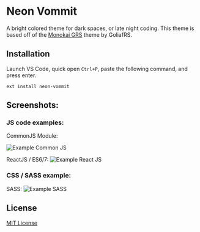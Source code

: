# Neon Vommit

A bright colored theme for dark spaces, or late night coding. This theme is based off of the [Monokai GRS](https://marketplace.visualstudio.com/items?itemName=GoliafRS.monokai-grs) theme by GoliafRS.

## Installation
Launch VS Code, quick open `Ctrl+P`, paste the following command, and press enter.

```
ext install neon-vommit
```

## Screenshots:
### JS code examples:

CommonJS Module:

![Example Common JS](https://github.com/ghgofort/vscode-neon-vommit-theme/raw/master/images/nv_commonjs.png)


ReactJS / ES6/7:
![Example React JS](https://github.com/ghgofort/vscode-neon-vommit-theme/raw/master/images/nv_es7js.png)

### CSS / SASS example:
SASS:
![Example SASS](https://github.com/ghgofort/vscode-neon-vommit-theme/raw/master/images/nv_styles.png)

## License
[MIT License](https://github.com/ghgofort/vscode-neon-vommit-theme/blob/master/LICENSE)





